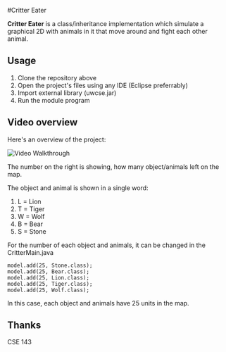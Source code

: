#Critter Eater 

**Critter Eater** is a class/inheritance implementation which simulate a graphical 2D with animals in it that move around and fight each other animal. 

## Usage
1. Clone the repository above
2. Open the project's files using any IDE (Eclipse preferrably)
3. Import external library (uwcse.jar)
4. Run the module program

## Video overview

Here's an overview of the project:

<img src='http://i.imgur.com/NjvQagI.gif' title='Dice Guessing' width='' alt='Video Walkthrough' />

The number on the right is showing, how many object/animals left on the map.

The object and animal is shown in a single word: 
1. L = Lion 
2. T = Tiger
3. W = Wolf
4. B = Bear
5. S = Stone

For the number of each object and animals, it can be changed in the CritterMain.java 
```
model.add(25, Stone.class);
model.add(25, Bear.class);
model.add(25, Lion.class);
model.add(25, Tiger.class);
model.add(25, Wolf.class);
```
In this case, each object and animals have 25 units in the map.

## Thanks
CSE 143

